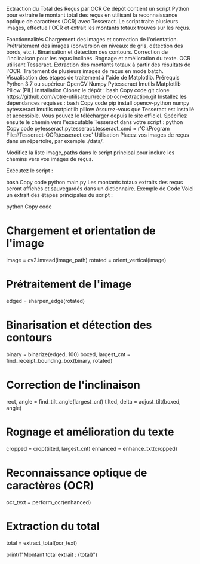 Extraction du Total des Reçus par OCR
Ce dépôt contient un script Python pour extraire le montant total des reçus en utilisant la reconnaissance optique de caractères (OCR) avec Tesseract. Le script traite plusieurs images, effectue l'OCR et extrait les montants totaux trouvés sur les reçus.

Fonctionnalités
Chargement des images et correction de l'orientation.
Prétraitement des images (conversion en niveaux de gris, détection des bords, etc.).
Binarisation et détection des contours.
Correction de l'inclinaison pour les reçus inclinés.
Rognage et amélioration du texte.
OCR utilisant Tesseract.
Extraction des montants totaux à partir des résultats de l'OCR.
Traitement de plusieurs images de reçus en mode batch.
Visualisation des étapes de traitement à l'aide de Matplotlib.
Prérequis
Python 3.7 ou supérieur
OpenCV
Numpy
Pytesseract
Imutils
Matplotlib
Pillow (PIL)
Installation
Clonez le dépôt :
bash
Copy code
git clone https://github.com/votre-utilisateur/receipt-ocr-extraction.git
Installez les dépendances requises :
bash
Copy code
pip install opencv-python numpy pytesseract imutils matplotlib pillow
Assurez-vous que Tesseract est installé et accessible. Vous pouvez le télécharger depuis le site officiel. Spécifiez ensuite le chemin vers l'exécutable Tesseract dans votre script :
python
Copy code
pytesseract.pytesseract.tesseract_cmd = r'C:\Program Files\Tesseract-OCR\tesseract.exe'
Utilisation
Placez vos images de reçus dans un répertoire, par exemple ./data/.

Modifiez la liste image_paths dans le script principal pour inclure les chemins vers vos images de reçus.

Exécutez le script :

bash
Copy code
python main.py
Les montants totaux extraits des reçus seront affichés et sauvegardés dans un dictionnaire.
Exemple de Code
Voici un extrait des étapes principales du script :

python
Copy code
# Chargement et orientation de l'image
image = cv2.imread(image_path)
rotated = orient_vertical(image)

# Prétraitement de l'image
edged = sharpen_edge(rotated)

# Binarisation et détection des contours
binary = binarize(edged, 100)
boxed, largest_cnt = find_receipt_bounding_box(binary, rotated)

# Correction de l'inclinaison
rect, angle = find_tilt_angle(largest_cnt)
tilted, delta = adjust_tilt(boxed, angle)

# Rognage et amélioration du texte
cropped = crop(tilted, largest_cnt)
enhanced = enhance_txt(cropped)

# Reconnaissance optique de caractères (OCR)
ocr_text = perform_ocr(enhanced)

# Extraction du total
total = extract_total(ocr_text)

print(f"Montant total extrait : {total}")

